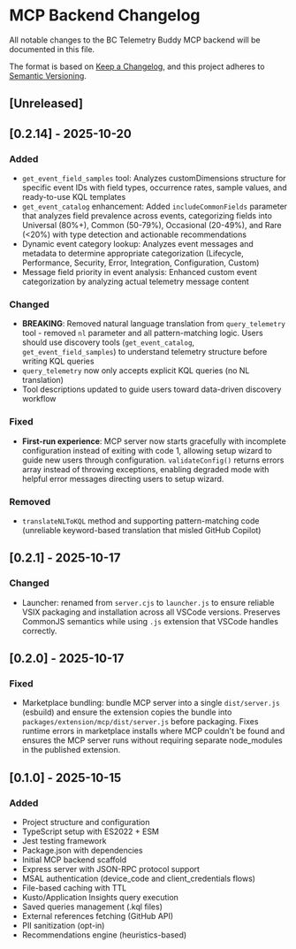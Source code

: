 # MCP Backend Changelog

All notable changes to the BC Telemetry Buddy MCP backend will be documented in this file.

The format is based on [Keep a Changelog](https://keepachangelog.com/en/1.0.0/),
and this project adheres to [Semantic Versioning](https://semver.org/spec/v2.0.0.html).

## [Unreleased]

## [0.2.14] - 2025-10-20

### Added
- `get_event_field_samples` tool: Analyzes customDimensions structure for specific event IDs with field types, occurrence rates, sample values, and ready-to-use KQL templates
- `get_event_catalog` enhancement: Added `includeCommonFields` parameter that analyzes field prevalence across events, categorizing fields into Universal (80%+), Common (50-79%), Occasional (20-49%), and Rare (<20%) with type detection and actionable recommendations
- Dynamic event category lookup: Analyzes event messages and metadata to determine appropriate categorization (Lifecycle, Performance, Security, Error, Integration, Configuration, Custom)
- Message field priority in event analysis: Enhanced custom event categorization by analyzing actual telemetry message content

### Changed
- **BREAKING**: Removed natural language translation from `query_telemetry` tool - removed `nl` parameter and all pattern-matching logic. Users should use discovery tools (`get_event_catalog`, `get_event_field_samples`) to understand telemetry structure before writing KQL queries
- `query_telemetry` now only accepts explicit KQL queries (no NL translation)
- Tool descriptions updated to guide users toward data-driven discovery workflow

### Fixed
- **First-run experience**: MCP server now starts gracefully with incomplete configuration instead of exiting with code 1, allowing setup wizard to guide new users through configuration. `validateConfig()` returns errors array instead of throwing exceptions, enabling degraded mode with helpful error messages directing users to setup wizard.

### Removed
- `translateNLToKQL` method and supporting pattern-matching code (unreliable keyword-based translation that misled GitHub Copilot)

## [0.2.1] - 2025-10-17

### Changed
- Launcher: renamed from `server.cjs` to `launcher.js` to ensure reliable VSIX packaging and installation across all VSCode versions. Preserves CommonJS semantics while using `.js` extension that VSCode handles correctly.

## [0.2.0] - 2025-10-17

### Fixed
- Marketplace bundling: bundle MCP server into a single `dist/server.js` (esbuild) and ensure the extension copies the bundle into `packages/extension/mcp/dist/server.js` before packaging. Fixes runtime errors in marketplace installs where MCP couldn't be found and ensures the MCP server runs without requiring separate node_modules in the published extension.

## [0.1.0] - 2025-10-15

### Added
- Project structure and configuration
- TypeScript setup with ES2022 + ESM
- Jest testing framework
- Package.json with dependencies
- Initial MCP backend scaffold
- Express server with JSON-RPC protocol support
- MSAL authentication (device_code and client_credentials flows)
- File-based caching with TTL
- Kusto/Application Insights query execution
- Saved queries management (.kql files)
- External references fetching (GitHub API)
- PII sanitization (opt-in)
- Recommendations engine (heuristics-based)